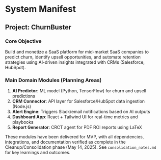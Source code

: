# System Manifest


## Project: ChurnBuster

### Core Objective
Build and monetize a SaaS platform for mid-market SaaS companies to predict churn, identify upsell opportunities, and automate retention strategies using AI-driven insights integrated with CRMs (Salesforce, HubSpot).

### Main Domain Modules (Planning Areas)
1. **AI Predictor**: ML model (Python, TensorFlow) for churn and upsell predictions
2. **CRM Connector**: API layer for Salesforce/HubSpot data ingestion (Node.js)
3. **Alert Engine**: Triggers Slack/email notifications based on AI outputs
4. **Dashboard App**: React + Tailwind UI for real-time metrics and playbooks
5. **Report Generator**: CRCT agent for PDF ROI reports using LaTeX

These modules have been delivered for MVP, with all dependencies, integrations, and documentation verified as complete in the Cleanup/Consolidation phase (May 14, 2025). See `consolidation_notes.md` for key learnings and outcomes.
